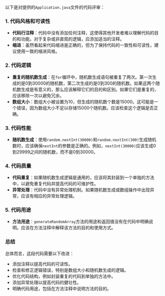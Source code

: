 以下是对提供的`Application.java`文件的代码评审：

### 1. 代码风格和可读性
- **代码行注释**：代码中没有添加任何注释，这使得其他开发者难以理解代码的目的和功能。对于复杂或非直观的逻辑，应添加适当的注释。
- **缩进**：虽然看起来代码缩进是正确的，但为了保持代码的一致性和可读性，建议使用一致的缩进风格。

### 2. 代码逻辑
- **重复的随机数生成**：在`for`循环中，随机数生成语句被重复了两次。第一次生成的是0到30000的随机数，第二次生成的是0到300的随机数。如果这两个随机数生成是有意义的，那么应该解释它们的目的和区别。如果它们是重复的，应该移除一次以避免冗余。
- **数组大小**：数组大小被设置为10，但生成的随机数个数是15000。这可能是一个错误，因为数组大小不足以存储15000个随机数。应该检查这个逻辑是否正确。

### 3. 代码性能
- **随机数生成**：使用`random.nextInt(30000)`和`random.nextInt(300)`生成随机数时，应该确保`nextInt`的参数是正确的。例如，`nextInt(30000)`应该生成0到29999之间的随机数，而不是0到30000。

### 4. 代码质量
- **代码重复**：如果随机数生成逻辑是通用的，应该将其封装到一个单独的方法中，以避免重复代码并提高代码的可维护性。
- **异常处理**：代码中没有异常处理机制。如果随机数生成或数组操作中出现异常，应该有相应的异常处理逻辑。

### 5. 代码用途
- **方法用途**：`generateRandomArray`方法的用途和返回值没有在代码中明确说明。应该在方法注释中解释该方法的目的和使用方式。

### 总结
总体而言，这段代码需要以下改进：
- 添加注释以提高代码的可读性。
- 检查和修正逻辑错误，特别是数组大小和随机数生成的逻辑。
- 优化代码结构，例如封装重复的代码到单独的方法中。
- 添加异常处理以提高代码的健壮性。
- 明确代码用途，包括在方法注释中说明方法的目的。